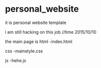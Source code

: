 # personal_website
it is personal website template

i am still hacking on this job //time 2015/10/10


the main page is
html
-index.html

css
-mainstyle.css

js
-hehe.js




